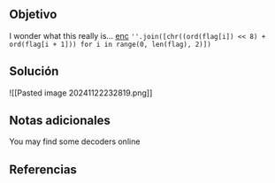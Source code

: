
## Objetivo
I wonder what this really is... [enc](https://mercury.picoctf.net/static/77a2b202236aa741e988581e78d277a6/enc) `''.join([chr((ord(flag[i]) << 8) + ord(flag[i + 1])) for i in range(0, len(flag), 2)])`

## Solución

![[Pasted image 20241122232819.png]]
## Notas adicionales
You may find some decoders online
## Referencias



